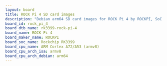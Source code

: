 ```yaml
---
layout: board
title: ROCK Pi 4 SD card images
description: "Debian arm64 SD card images for ROCK Pi 4 by ROCKPI, SoC: Rockchip RK3399, CPU ISA: armv8"
board_id: rock_pi_4
board_dtb_name: rk3399-rock-pi-4
board_name: ROCK Pi 4
board_maker_name: ROCKPI
board_soc_name: Rockchip RK3399
board_cpu_name: ARM Cortex A72/A53 (armv8)
board_cpu_arch_isa: armv8
board_cpu_arch_debian: arm64
---
```

